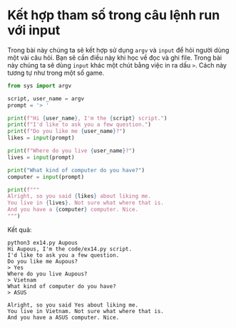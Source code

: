 # Kết hợp tham số trong câu lệnh run với input

Trong bài này chúng ta sẽ kết hợp sử dụng `argv` và `input` để hỏi người dùng một vài câu hỏi. Bạn sẽ cần điều này khi học về đọc và ghi file. Trong bài này chúng ta sẽ dùng `input` khác một chút bằng việc in ra dấu `>`. Cách này tương tự như trong một số game.

```py
from sys import argv

script, user_name = argv
prompt = '> '

print(f"Hi {user_name}, I'm the {script} script.")
print(f"I'd like to ask you a few question.")
print(f"Do you like me {user_name}?")
likes = input(prompt)

print(f"Where do you live {user_name}?")
lives = input(prompt)

print("What kind of computer do you have?")
computer = input(prompt)

print(f"""
Alright, so you said {likes} about liking me.
You live in {lives}. Not sure what where that is.
And you have a {computer} computer. Nice.
""")
```

Kết quả:

```
python3 ex14.py Aupous
Hi Aupous, I'm the code/ex14.py script.
I'd like to ask you a few question.
Do you like me Aupous?
> Yes
Where do you live Aupous?
> Vietnam
What kind of computer do you have?
> ASUS

Alright, so you said Yes about liking me.
You live in Vietnam. Not sure what where that is.
And you have a ASUS computer. Nice.
```
